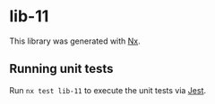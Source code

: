 # lib-11

This library was generated with [Nx](https://nx.dev).

## Running unit tests

Run `nx test lib-11` to execute the unit tests via [Jest](https://jestjs.io).
